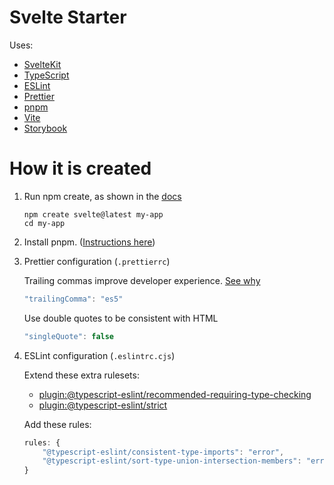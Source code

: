 # Svelte Starter

Uses:
- [SvelteKit](https://kit.svelte.dev/)
- [TypeScript](https://www.typescriptlang.org/)
- [ESLint](https://eslint.org/)
- [Prettier](https://prettier.io/)
- [pnpm](https://pnpm.io/)
- [Vite](https://vitejs.dev/)
- [Storybook](https://storybook.js.org/)

# How it is created

1. Run npm create, as shown in the [docs](https://kit.svelte.dev/docs/introduction#getting-started)
    ```
    npm create svelte@latest my-app
    cd my-app
    ```

1. Install pnpm. ([Instructions here](https://pnpm.io/installation))

1. Prettier configuration (`.prettierrc`)

    Trailing commas improve developer experience. [See why](https://developer.mozilla.org/en-US/docs/Web/JavaScript/Reference/Trailing_commas)
    ```js
    "trailingComma": "es5"
    ```

    Use double quotes to be consistent with HTML
    ```js
    "singleQuote": false
    ```

1. ESLint configuration (`.eslintrc.cjs`)

    Extend these extra rulesets:
    - [plugin:@typescript-eslint/recommended-requiring-type-checking](https://typescript-eslint.io/docs/linting/configs/#recommended-requiring-type-checking)
    - [plugin:@typescript-eslint/strict](https://typescript-eslint.io/docs/linting/configs/#strict)


    Add these rules:
    ```js
    rules: {
        "@typescript-eslint/consistent-type-imports": "error",
        "@typescript-eslint/sort-type-union-intersection-members": "error",
    }
    ```